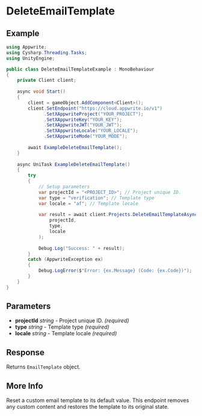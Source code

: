 # DeleteEmailTemplate

## Example

```csharp
using Appwrite;
using Cysharp.Threading.Tasks;
using UnityEngine;

public class DeleteEmailTemplateExample : MonoBehaviour
{
    private Client client;
    
    async void Start()
    {
        client = gameObject.AddComponent<Client>();
        client.SetEndpoint("https://cloud.appwrite.io/v1")
              .SetXAppwriteProject("YOUR_PROJECT");
              .SetXAppwriteKey("YOUR_KEY");
              .SetXAppwriteJWT("YOUR_JWT");
              .SetXAppwriteLocale("YOUR_LOCALE");
              .SetXAppwriteMode("YOUR_MODE");
        
        await ExampleDeleteEmailTemplate();
    }
    
    async UniTask ExampleDeleteEmailTemplate()
    {
        try
        {
            // Setup parameters
            var projectId = "<PROJECT_ID>"; // Project unique ID.
            var type = "verification"; // Template type
            var locale = "af"; // Template locale
            
            var result = await client.Projects.DeleteEmailTemplateAsync(
                projectId,
                type,
                locale
            );
            
            Debug.Log("Success: " + result);
        }
        catch (AppwriteException ex)
        {
            Debug.LogError($"Error: {ex.Message} (Code: {ex.Code})");
        }
    }
}
```

## Parameters

- **projectId** *string* - Project unique ID. *(required)*
- **type** *string* - Template type *(required)*
- **locale** *string* - Template locale *(required)*

## Response

Returns `EmailTemplate` object.
## More Info

Reset a custom email template to its default value. This endpoint removes any custom content and restores the template to its original state. 
